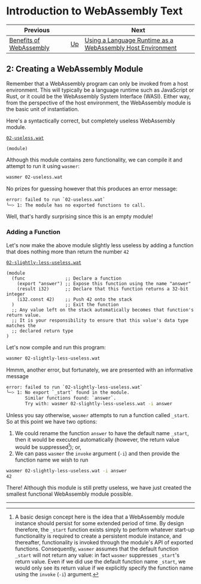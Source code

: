 # Introduction to WebAssembly Text

| Previous | | Next
|---|---|---
| [Benefits of WebAssembly](../01/) | [Up](/chriswhealy/introduction-to-web-assembly-text) | [Using a Language Runtime as a WebAssembly Host Environment](../03/)


## 2: Creating a WebAssembly Module

Remember that a WebAssembly program can only be invoked from a host environment.  This will typically be a language runtime such as JavaScript or Rust, or it could be the WebAssembly System Interface (WASI).  Either way, from the perspective of the host environment, the WebAssembly module is the basic unit of instantiation.

Here's a syntactically correct, but completely useless WebAssembly module.

[`02-useless.wat`](/assets/chriswhealy/02-useless.wat)
```wast
(module)
```

Although this module contains zero functionality, we can compile it and attempt to run it using `wasmer`:

```bash
wasmer 02-useless.wat
```

No prizes for guessing however that this produces an error message:

```bash
error: failed to run `02-useless.wat`
╰─> 1: The module has no exported functions to call.
```

Well, that's hardly surprising since this is an empty module!

### Adding a Function

Let's now make the above module slightly less useless by adding a function that does nothing more than return the number `42`

[`02-slightly-less-useless.wat`](/assets/chriswhealy/02-slightly-less-useless.wat)
```wast
(module
  (func               ;; Declare a function
    (export "answer") ;; Expose this function using the name "answer"
    (result i32)      ;; Declare that this function returns a 32-bit integer
    (i32.const 42)    ;; Push 42 onto the stack
  )                   ;; Exit the function
  ;; Any value left on the stack automatically becomes that function's return value.
  ;; It is your responsibility to ensure that this value's data type matches the
  ;; declared return type
)
```

Let's now compile and run this program:

```bash
wasmer 02-slightly-less-useless.wat
```

Hmmm, another error, but fortunately, we are presented with an informative message

```bash
error: failed to run `02-slightly-less-useless.wat`
╰─> 1: No export `_start` found in the module.
       Similar functions found: `answer`.
       Try with: wasmer 02-slightly-less-useless.wat -i answer
```

Unless you say otherwise, `wasmer` attempts to run a function called `_start`.  So at this point we have two options:

1. We could rename the function `answer` to have the default name `_start`, then it would be executed automatically (however, the return value would be suppressed[^1]); or,
1. We can pass `wasmer` the `invoke` argument (`-i`) and then provide the function name we wish to run

```bash
wasmer 02-slightly-less-useless.wat -i answer
42
```

There!  Although this module is still pretty useless, we have just created the smallest functional WebAssembly module possible.

<hr>

[^1]: A basic design concept here is the idea that a WebAssembly module instance should persist for some extended period of time.  By design therefore, the `_start` function exists simply to perform whatever start-up functionality is required to create a persistent module instance, and thereafter, functionality is invoked through the module's API of exported functions.  Consequently, `wasmer` assumes that the default function `_start` will not return any value: in fact `wasmer` suppresses `_start`'s return value.  Even if we did use the default function name `_start`, we would only see its return value if we explicitly specify the function name using the `invoke` (`-i`) argument.
